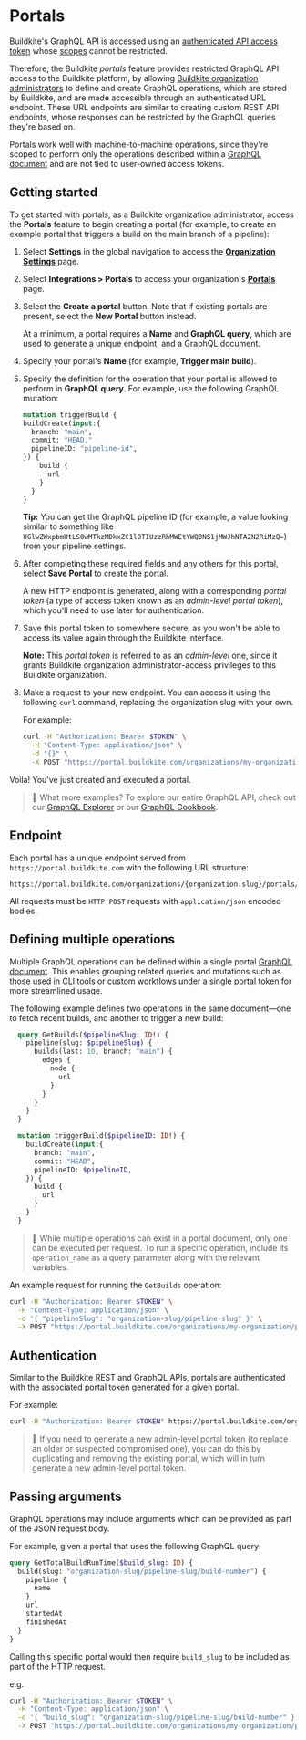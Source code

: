 # Portals

Buildkite's GraphQL API is accessed using an [authenticated API access token](/docs/apis/graphql-api#authentication) whose [scopes](/docs/apis/managing-api-tokens#token-scopes) cannot be restricted.

Therefore, the Buildkite _portals_ feature provides restricted GraphQL API access to the Buildkite platform, by allowing [Buildkite organization administrators](/docs/platform/team-management/permissions#manage-teams-and-permissions-organization-level-permissions) to define and create GraphQL operations, which are stored by Buildkite, and are made accessible through an authenticated URL endpoint. These URL endpoints are similar to creating custom REST API endpoints, whose responses can be restricted by the GraphQL queries they're based on.

Portals work well with machine-to-machine operations, since they're scoped to perform only the operations described within a [GraphQL document](https://spec.graphql.org/October2021/#sec-Language) and are not tied to user-owned access tokens.

## Getting started

To get started with portals, as a Buildkite organization administrator, access the **Portals** feature to begin creating a portal (for example, to create an example portal that triggers a build on the main branch of a pipeline):

1. Select **Settings** in the global navigation to access the [**Organization Settings**](https://buildkite.com/organizations/~/settings) page.

1. Select **Integrations > Portals** to access your organization's [**Portals**](https://buildkite.com/organizations/~/portals) page.

1. Select the **Create a portal** button. Note that if existing portals are present, select the **New Portal** button instead.

    At a minimum, a portal requires a **Name** and **GraphQL query**, which are used to generate a unique endpoint, and a GraphQL document.

1. Specify your portal's **Name** (for example, **Trigger main build**).

1. Specify the definition for the operation that your portal is allowed to perform in **GraphQL query**. For example, use the following GraphQL mutation:

    ```graphql
    mutation triggerBuild {
    buildCreate(input:{
      branch: "main",
      commit: "HEAD,"
      pipelineID: "pipeline-id",
    }) {
        build {
          url
        }
      }
    }
    ```

    **Tip:** You can get the GraphQL pipeline ID (for example, a value looking similar to something like `UGlwZWxpbmUtLS0wMTkzMDkxZC1lOTIUzzRhMWEtYWQ0NS1jMWJhNTA2N2RiMzQ=`) from your pipeline settings.

1. After completing these required fields and any others for this portal, select **Save Portal** to create the portal.

    A new HTTP endpoint is generated, along with a corresponding _portal token_ (a type of access token known as an _admin-level portal token_), which you'll need to use later for authentication.

1. Save this portal token to somewhere secure, as you won't be able to access its value again through the Buildkite interface.

    **Note:** This _portal token_ is referred to as an _admin-level_ one, since it grants Buildkite organization administrator-access privileges to this Buildkite organization.

1. Make a request to your new endpoint. You can access it using the following `curl` command, replacing the organization slug with your own.

    For example:

    ```sh
    curl -H "Authorization: Bearer $TOKEN" \
      -H "Content-Type: application/json" \
      -d "{}" \
      -X POST "https://portal.buildkite.com/organizations/my-organization/portals/trigger-main-build"
    ```

Voila! You've just created and executed a portal.

>📘 What more examples?
> To explore our entire GraphQL API, check out our [GraphQL Explorer](https://buildkite.com/user/graphql/console) or our [GraphQL Cookbook](https://buildkite.com/docs/apis/graphql/graphql-cookbook).

## Endpoint

Each portal has a unique endpoint served from `https://portal.buildkite.com` with the following URL structure:

```
https://portal.buildkite.com/organizations/{organization.slug}/portals/{portal}
```

All requests must be `HTTP POST` requests with `application/json` encoded bodies.

## Defining multiple operations

Multiple GraphQL operations can be defined within a single portal [GraphQL document](https://spec.graphql.org/October2021/#sec-Language). This enables grouping related queries and mutations such as those used in CLI tools or custom workflows under a single portal token for more streamlined usage.

The following example defines two operations in the same document—one to fetch recent builds, and another to trigger a new build:

```graphql
  query GetBuilds($pipelineSlug: ID!) {
    pipeline(slug: $pipelineSlug) {
      builds(last: 10, branch: "main") {
        edges {
          node {
            url
          }
        }
      }
    }
  }

  mutation triggerBuild($pipelineID: ID!) {
    buildCreate(input:{
      branch: "main",
      commit: "HEAD",
      pipelineID: $pipelineID,
    }) {
      build {
        url
      }
    }
  }
```

>📘
> While multiple operations can exist in a portal document, only one can be executed per request. To run a specific operation, include its `operation_name` as a query parameter along with the relevant variables.

An example request for running the `GetBuilds` operation:

```sh
curl -H "Authorization: Bearer $TOKEN" \
  -H "Content-Type: application/json" \
  -d '{ "pipelineSlug": "organization-slug/pipeline-slug" }' \
  -X POST "https://portal.buildkite.com/organizations/my-organization/portals/portal-slug?operation_name=GetBuilds"
```

## Authentication

Similar to the Buildkite REST and GraphQL APIs, portals are authenticated with the associated portal token generated for a given portal.

For example:

```sh
curl -H "Authorization: Bearer $TOKEN" https://portal.buildkite.com/organizations/my-org/portals/my-portal
```

>📘
> If you need to generate a new admin-level portal token (to replace an older or suspected compromised one), you can do this by duplicating and removing the existing portal, which will in turn generate a new admin-level portal token.

## Passing arguments

GraphQL operations may include arguments which can be provided as part of the JSON request body.

For example, given a portal that uses the following GraphQL query:

```graphql
query GetTotalBuildRunTime($build_slug: ID) {
  build(slug: "organization-slug/pipeline-slug/build-number") {
    pipeline {
      name
    }
    url
    startedAt
    finishedAt
  }
}
```

Calling this specific portal would then require `build_slug` to be included as part of the HTTP request.

e.g.

```sh
curl -H "Authorization: Bearer $TOKEN" \
  -H "Content-Type: application/json" \
  -d '{ "build_slug": "organization-slug/pipeline-slug/build-number" }' \
  -X POST "https://portal.buildkite.com/organizations/my-organization/portals/get-total-build-run-time"
```
